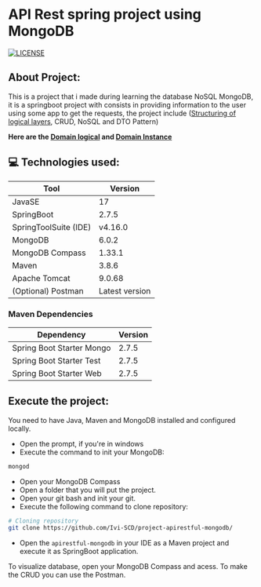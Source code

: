 # API Rest spring project using MongoDB
[![LICENSE](https://img.shields.io/github/license/Ivi-SCD/project-apirestful-mongodb)](https://github.com/Ivi-SCD/project-apirestful-mongodb/blob/main/LICENSE)

## About Project: 
This is a project that i made during learning the database NoSQL
MongoDB, it is a springboot project with consists in providing 
information to the user using some app to get the requests, the
project include ([Structuring of logical layers](https://user-images.githubusercontent.com/81643916/197223088-0db19958-b94c-4695-ae07-001eb5a687a0.png), CRUD, NoSQL and DTO Pattern)

**Here are the [Domain logical](https://user-images.githubusercontent.com/81643916/198132597-b562c4b7-47b1-4cb1-83ab-1a75cd10798d.png) and [Domain Instance](https://user-images.githubusercontent.com/81643916/198132935-d93f9a8f-6ee0-4f82-b0b3-ff39a0c4ff45.png)**

## 💻 Technologies used: 
|Tool|Version|
---|---|
|JavaSE|17|
|SpringBoot|2.7.5|
|SpringToolSuite (IDE)|v4.16.0|
|MongoDB|6.0.2|
|MongoDB Compass|1.33.1|
|Maven|3.8.6|
|Apache Tomcat|9.0.68|
|(Optional) Postman|Latest version|

### Maven Dependencies
|Dependency|Version|
---|---|
|Spring Boot Starter Mongo|2.7.5|
|Spring Boot Starter Test|2.7.5|
|Spring Boot Starter Web|2.7.5|

## Execute the project:
You need to have Java, Maven and MongoDB installed and configured locally.

* Open the prompt, if you're in windows
* Execute the command to init your MongoDB:
```PowerShell
mongod
```
* Open your MongoDB Compass
* Open a folder that you will put the project.
* Open your git bash and init your git.
* Execute the following command to clone repository: 
```bash
# Cloning repository
git clone https://github.com/Ivi-SCD/project-apirestful-mongodb/
```

* Open the `apirestful-mongodb` in your IDE as a Maven project and execute it as SpringBoot application.

To visualize database, open your MongoDB Compass and acess.
To make the CRUD you can use the Postman.
